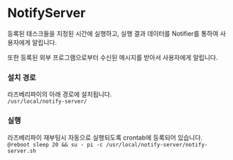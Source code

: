 # NotifyServer

등록된 태스크들을 지정된 시간에 실행하고, 실행 결과 데이터를 Notifier를 통하여 사용자에게 알립니다.

또한 등록된 외부 프로그램으로부터 수신된 메시지를 받아서 사용자에게 알립니다.

### 설치 경로
라즈베리파이의 아래 경로에 설치됩니다.   
`/usr/local/notify-server/`

### 실행
라즈베리파이 재부팅시 자동으로 실행되도록 crontab에 등록되어 있습니다.   
`@reboot sleep 20 && su - pi -c /usr/local/notify-server/notify-server.sh`
